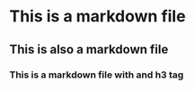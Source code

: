 # This is a markdown file
## This is also a markdown file
### This is a markdown file with and h3 tag

